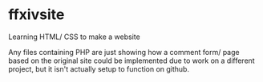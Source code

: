 # ffxivsite
Learning HTML/ CSS to make a website

Any files containing PHP are just showing how a comment form/ page based on the original site could be implemented due to work on a different project, but it isn't actually setup to function on github.
